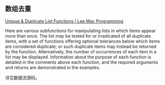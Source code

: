## 数组去重

[Unique & Duplicate List Functions | Lee Mac Programming](http://lee-mac.com/uniqueduplicate.html)

Here are various subfunctions for manipulating lists in which items appear more than once. The list may be tested for or irradicated of all duplicate items, with a set of functions offering optional tolerances below which items are considered duplicate; or such duplicate items may instead be returned by the function. Alternatively, the number of occurrences of each item in a list may be displayed. Information about the purpose of each function is detailed in the comments above each function, and the required arguments and returns are demonstrated in the examples.

详见数据流源码。
